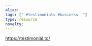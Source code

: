 ```yaml
---
alias: 
tags: [" #testimonials #business  "]
type: resource
novelty: 
---
```


https://testimonial.to/